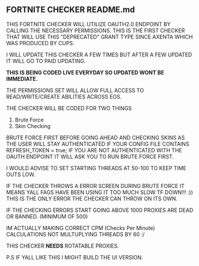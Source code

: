 ## FORTNITE CHECKER README.md
THIS FORTNITE CHECKER WILL UTILIZE OAUTH2.0 ENDPOINT BY CALLING THE NECESSARY PERMISSIONS.
THIS IS THE FIRST CHECKER THAT WILL USE THIS "DEPRECATED" GRANT TYPE SINCE
AXENTA WHICH WAS PRODUCED BY CUPS.

I WILL UPDATE THIS CHECKER A FEW TIMES BUT AFTER A FEW UPDATED IT WILL GO TO PAID UPDATING.

**THIS IS BEING CODED LIVE EVERYDAY SO UPDATED WONT BE IMMEDIATE.**

THE PERMISSIONS SET WILL ALLOW FULL ACCESS TO READ/WRITE/CREATE ABILITIES ACROSS EOS.

THE CHECKER WILL BE CODED FOR TWO THINGS
1. Brute Force
2. Skin Checking

BRUTE FORCE FIRST BEFORE GOING AHEAD AND CHECKING SKINS AS THE USER WILL STAY AUTHENTICATED IF YOUR CONFIG FILE CONTAINS
REFRESH_TOKEN = true; IF YOU ARE NOT AUTHENTICATED WITH THE OAUTH ENDPOINT IT WILL ASK YOU TO RUN BRUTE FORCE FIRST.

I WOULD ADVISE TO SET STARTING THREADS AT 50-100 TO KEEP TIME OUTS LOW.

IF THE CHECKER THROWS A ERROR SCREEN DURING BRUTE FORCE IT MEANS YALL FAGS HAVE BEEN USING IT TOO MUCH SLOW TF DOWN!!! :))
THIS IS THE ONLY ERROR THE CHECKER CAN THROW ON ITS OWN.

IF THE CHECKING ERRORS START GOING ABOVE 1000 PROXIES ARE DEAD OR BANNED. (MINIMUM OF 500)

IM ACTUALLY MAKING CORRECT CPM (Checks Per Minute) CALCULATIONS NOT MULTUPLYING THREADS BY 60 :/

THIS CHECKER **NEEDS** ROTATABLE PROXIES.

P.S IF YALL LIKE THIS I MIGHT BUILD THE UI VERSION.